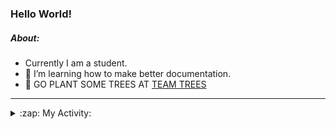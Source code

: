 ### Hello World!

##### About:
- Currently I am a student.
- 🌱 I’m learning how to make better documentation.
- 🌱 GO PLANT SOME TREES AT [TEAM TREES](https://teamtrees.org/)

---
<details>
  <summary>:zap: My Activity:</summary>
  
<!--START_SECTION:waka-->
![Code Time](http://img.shields.io/badge/Code%20Time-1%2C263%20hrs%2029%20mins-blue)

**I'm a Night 🦉** 

```text
🌞 Morning                2118 commits        ███░░░░░░░░░░░░░░░░░░░░░░   10.37 % 
🌆 Daytime                6782 commits        ████████░░░░░░░░░░░░░░░░░   33.22 % 
🌃 Evening                5896 commits        ███████░░░░░░░░░░░░░░░░░░   28.88 % 
🌙 Night                  5621 commits        ███████░░░░░░░░░░░░░░░░░░   27.53 % 
```
📅 **I'm Most Productive on Wednesday** 

```text
Monday                   2775 commits        ███░░░░░░░░░░░░░░░░░░░░░░   13.59 % 
Tuesday                  2800 commits        ███░░░░░░░░░░░░░░░░░░░░░░   13.71 % 
Wednesday                4815 commits        ██████░░░░░░░░░░░░░░░░░░░   23.58 % 
Thursday                 2712 commits        ███░░░░░░░░░░░░░░░░░░░░░░   13.28 % 
Friday                   2235 commits        ███░░░░░░░░░░░░░░░░░░░░░░   10.95 % 
Saturday                 1777 commits        ██░░░░░░░░░░░░░░░░░░░░░░░   08.70 % 
Sunday                   3303 commits        ████░░░░░░░░░░░░░░░░░░░░░   16.18 % 
```


📊 **This Week I Spent My Time On** 

```text
🔥 Editors: 
Android Studio           4 hrs 34 mins       █████████████░░░░░░░░░░░░   53.52 % 
IntelliJ                 3 hrs 58 mins       ████████████░░░░░░░░░░░░░   46.48 % 

🐱‍💻 Projects: 
dev-dialogue             3 hrs 37 mins       ███████████░░░░░░░░░░░░░░   42.42 % 
test-compose-2           3 hrs 3 mins        █████████░░░░░░░░░░░░░░░░   35.76 % 
UserApp                  44 mins             ██░░░░░░░░░░░░░░░░░░░░░░░   08.63 % 
microservices-demo       20 mins             █░░░░░░░░░░░░░░░░░░░░░░░░   04.03 % 
Little Lemon Menu        11 mins             █░░░░░░░░░░░░░░░░░░░░░░░░   02.26 % 
```


 Last Updated on 22/11/2023 09:11:36 UTC
<!--END_SECTION:waka-->
</details>
